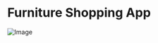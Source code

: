 # Furniture Shopping App
![Image](https://github.com/user-attachments/assets/23d62ce1-be31-43bc-a5a6-3eb6f4422610)
